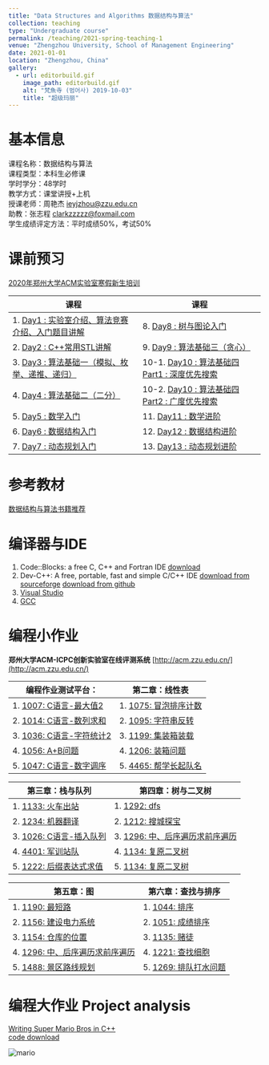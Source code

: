 ```yaml
---
title: "Data Structures and Algorithms 数据结构与算法"
collection: teaching
type: "Undergraduate course"
permalink: /teaching/2021-spring-teaching-1
venue: "Zhengzhou University, School of Management Engineering"
date: 2021-01-01
location: "Zhengzhou, China"
gallery:
  - url: editorbuild.gif
    image_path: editorbuild.gif
    alt: "梵魚寺 (범어사) 2019-10-03"
    title: "超级玛丽"
---
```



基本信息
======
课程名称：数据结构与算法   
课程类型：本科生必修课    
学时学分：48学时  
教学方式：课堂讲授+上机  
授课老师：周艳杰 [ieyjzhou@zzu.edu.cn](ieyjzhou@zzu.edu.cn)   
助教：张志程 [clarkzzzzz@foxmail.com](clarkzzzzz@foxmail.com)   
学生成绩评定方法：平时成绩50%，考试50%  


课前预习
======

[2020年郑州大学ACM实验室寒假新生培训](https://space.bilibili.com/2629021/dynamic)

| 课程 | 课程 |
| ----------- | ----------- |
|  1. [Day1 : 实验室介绍、算法竞赛介绍、入门题目讲解](https://www.bilibili.com/video/BV1er4y1T72u) | 8. [Day8 : 树与图论入门](https://www.bilibili.com/video/BV1DX4y1P7YZ)| 
|  2. [Day2 : C++常用STL讲解](https://www.bilibili.com/video/BV1cf4y1k7nT)|  9. [Day9 : 算法基础三（贪心）](https://www.bilibili.com/video/BV1bo4y1R7rU)| 
|  3. [Day3 : 算法基础一（模拟、枚举、递推、递归）](https://www.bilibili.com/video/BV1MV411b7XN)|  10-1. [Day10 : 算法基础四 Part1 : 深度优先搜索](https://www.bilibili.com/video/BV1Dz4y1S721)| 
|  4. [Day4 : 算法基础二（二分）](https://www.bilibili.com/video/BV19y4y1H749)| 10-2. [Day10 : 算法基础四 Part2 : 广度优先搜索](https://www.bilibili.com/video/BV1YK4y1H7df)| 
|  5. [Day5 : 数学入门](https://www.bilibili.com/video/BV1S5411E7Pa)|11. [Day11 : 数学进阶](https://www.bilibili.com/video/BV1Hr4y1K7Ts)|
|  6. [Day6 : 数据结构入门](https://www.bilibili.com/video/BV1JV411q7oT)|  12. [Day12 : 数据结构进阶](https://www.bilibili.com/video/BV1ky4y117jR)| 
|  7. [Day7 : 动态规划入门](https://www.bilibili.com/video/BV1mz4y1S7c4)| 13. [Day13 : 动态规划进阶](https://www.bilibili.com/video/BV1Nf4y1r7Db)| 
  


参考教材
======
[数据结构与算法书籍推荐](https://ieyjzhou.github.io/posts/2020/12/blog-post-5/)



编译器与IDE
======

1. Code::Blocks: a free C, C++ and Fortran IDE [download](http://www.codeblocks.org/downloads)
1. Dev-C++: A free, portable, fast and simple C/C++ IDE [download from sourceforge](https://sourceforge.net/projects/orwelldevcpp/) [download from github](https://github.com/Embarcadero/Dev-Cpp/releases)
1. [Visual Studio](https://visualstudio.microsoft.com/zh-hans/)
1. [GCC](https://gcc.gnu.org/) 

编程小作业 
======

**郑州大学ACM-ICPC创新实验室在线评测系统**  [http://acm.zzu.edu.cn/](http://acm.zzu.edu.cn/)

| 编程作业测试平台：     | 第二章：线性表|
| ----------- | ----------- |
| 1. [1007: C语言-最大值2](http://acm.zzu.edu.cn/problem.php?id=1007) | 1. [1075: 冒泡排序计数](http://acm.zzu.edu.cn/problem.php?id=1075)    |
| 2. [1014: C语言-数列求和](http://acm.zzu.edu.cn/problem.php?id=1014) | 2. [1095: 字符串反转](http://acm.zzu.edu.cn/problem.php?id=1095)  |
| 3. [1036: C语言-字符统计2](http://acm.zzu.edu.cn/problem.php?id=1036) | 3. [1199: 集装箱装载](http://acm.zzu.edu.cn/problem.php?id=1199)    |
| 4. [1056: A+B问题](http://acm.zzu.edu.cn/problem.php?id=1056) | 4. [1206: 装箱问题](http://acm.zzu.edu.cn/problem.php?id=1206)    |
| 5. [1047: C语言-数字调序](http://acm.zzu.edu.cn/problem.php?id=1047)    | 5. [4465: 帮学长起队名](http://acm.zzu.edu.cn/problem.php?id=4465)       |


| 第三章：栈与队列     | 第四章：树与二叉树|
| ----------- | ----------- |
| 1. [1133: 火车出站](http://acm.zzu.edu.cn/problem.php?id=1133) | 1. [1292: dfs](http://acm.zzu.edu.cn/problem.php?id=1292) | 
| 2. [1234: 机器翻译](http://acm.zzu.edu.cn/problem.php?id=1234) | 2. [1212: 搜城探宝](http://acm.zzu.edu.cn/problem.php?id=1212) | 
| 3. [1026: C语言-插入队列](http://acm.zzu.edu.cn/problem.php?id=1026) | 3. [1296: 中、后序遍历求前序遍历](http://acm.zzu.edu.cn/problem.php?id=1296) | 
| 4. [4401: 军训站队](http://acm.zzu.edu.cn/problem.php?id=4401) | 4. [1134: 复原二叉树](http://acm.zzu.edu.cn/problem.php?id=1219) | 
| 5. [1222: 后缀表达式求值](http://acm.zzu.edu.cn/problem.php?id=1222) | 5. [1134: 复原二叉树](http://acm.zzu.edu.cn/problem.php?id=4417)  |  


|  第五章：图     | 第六章：查找与排序|
| ----------- | ----------- |
| 1. [1190: 最短路](http://acm.zzu.edu.cn/problem.php?id=1190)| 1. [1044: 排序](http://acm.zzu.edu.cn/problem.php?id=1044)| 
| 2. [1156: 建设电力系统](http://acm.zzu.edu.cn/problem.php?id=1156)| 2. [1051: 成绩排序](http://acm.zzu.edu.cn/problem.php?id=1051)| 
| 3. [1154: 仓库的位置](http://acm.zzu.edu.cn/problem.php?id=1154)| 3. [1135: 赌徒](http://acm.zzu.edu.cn/problem.php?id=1135)| 
| 4. [1296: 中、后序遍历求前序遍历](http://acm.zzu.edu.cn/problem.php?id=1296)| 4. [1221: 查找细胞](http://acm.zzu.edu.cn/problem.php?id=1221)| 
| 5. [1488: 景区路线规划](http://acm.zzu.edu.cn/problem.php?id=1488)| 5. [1269: 排队打水问题](http://acm.zzu.edu.cn/problem.php?id=1269)| 

 

编程大作业 Project analysis
======

[Writing Super Mario Bros in C++](https://dev.to/feresr/writing-super-mario-bros-in-c-4726)  
[code download](https://github.com/ieyjzhou/super-mario-bros)   

![mario](https://raw.githubusercontent.com/feresr/super-mario-bros/master/readme/editor%20build.gif)  
